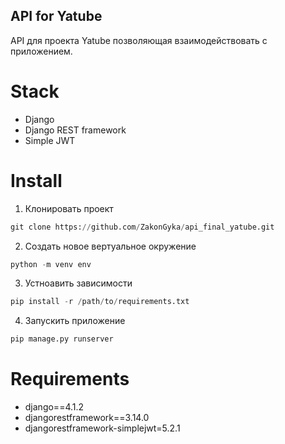 ## API for Yatube
API для проекта Yatube позволяющая взаимодействовать с приложением.
# Stack
+ Django
+ Django REST framework
+ Simple JWT
# Install
1. Клонировать проект
```Python
git clone https://github.com/ZakonGyka/api_final_yatube.git
```
2. Создать новое вертуальное окружение
```Python
python -m venv env
```
3. Устноавить зависимости
```Python
pip install -r /path/to/requirements.txt
```
4. Запускить приложение
```Python
pip manage.py runserver
```
# Requirements
+ django==4.1.2
+ djangorestframework==3.14.0
+ djangorestframework-simplejwt=5.2.1
